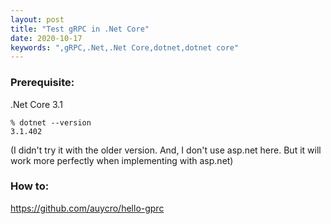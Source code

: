 ```yaml
---
layout: post
title: "Test gRPC in .Net Core"
date: 2020-10-17
keywords: ",gRPC,.Net,.Net Core,dotnet,dotnet core"
---
```


### Prerequisite:

.Net Core 3.1 

```
% dotnet --version
3.1.402
```

(I didn't try it with the older version. And, I don't use asp.net here. But it will work more perfectly when implementing with asp.net)

### How to:

https://github.com/auycro/hello-gprc
